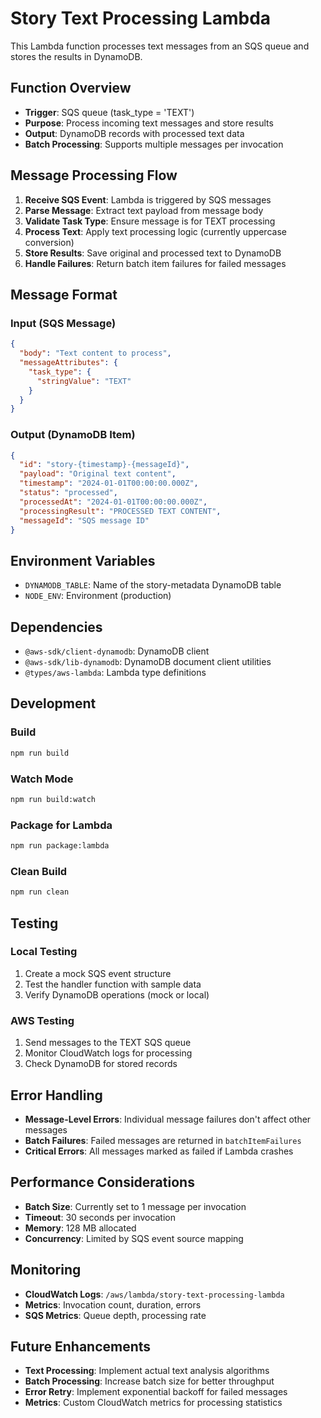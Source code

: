 # Story Text Processing Lambda

This Lambda function processes text messages from an SQS queue and stores the results in DynamoDB.

## Function Overview

- **Trigger**: SQS queue (task_type = 'TEXT')
- **Purpose**: Process incoming text messages and store results
- **Output**: DynamoDB records with processed text data
- **Batch Processing**: Supports multiple messages per invocation

## Message Processing Flow

1. **Receive SQS Event**: Lambda is triggered by SQS messages
2. **Parse Message**: Extract text payload from message body
3. **Validate Task Type**: Ensure message is for TEXT processing
4. **Process Text**: Apply text processing logic (currently uppercase conversion)
5. **Store Results**: Save original and processed text to DynamoDB
6. **Handle Failures**: Return batch item failures for failed messages

## Message Format

### Input (SQS Message)
```json
{
  "body": "Text content to process",
  "messageAttributes": {
    "task_type": {
      "stringValue": "TEXT"
    }
  }
}
```

### Output (DynamoDB Item)
```json
{
  "id": "story-{timestamp}-{messageId}",
  "payload": "Original text content",
  "timestamp": "2024-01-01T00:00:00.000Z",
  "status": "processed",
  "processedAt": "2024-01-01T00:00:00.000Z",
  "processingResult": "PROCESSED TEXT CONTENT",
  "messageId": "SQS message ID"
}
```

## Environment Variables

- `DYNAMODB_TABLE`: Name of the story-metadata DynamoDB table
- `NODE_ENV`: Environment (production)

## Dependencies

- `@aws-sdk/client-dynamodb`: DynamoDB client
- `@aws-sdk/lib-dynamodb`: DynamoDB document client utilities
- `@types/aws-lambda`: Lambda type definitions

## Development

### Build
```bash
npm run build
```

### Watch Mode
```bash
npm run build:watch
```

### Package for Lambda
```bash
npm run package:lambda
```

### Clean Build
```bash
npm run clean
```

## Testing

### Local Testing
1. Create a mock SQS event structure
2. Test the handler function with sample data
3. Verify DynamoDB operations (mock or local)

### AWS Testing
1. Send messages to the TEXT SQS queue
2. Monitor CloudWatch logs for processing
3. Check DynamoDB for stored records

## Error Handling

- **Message-Level Errors**: Individual message failures don't affect other messages
- **Batch Failures**: Failed messages are returned in `batchItemFailures`
- **Critical Errors**: All messages marked as failed if Lambda crashes

## Performance Considerations

- **Batch Size**: Currently set to 1 message per invocation
- **Timeout**: 30 seconds per invocation
- **Memory**: 128 MB allocated
- **Concurrency**: Limited by SQS event source mapping

## Monitoring

- **CloudWatch Logs**: `/aws/lambda/story-text-processing-lambda`
- **Metrics**: Invocation count, duration, errors
- **SQS Metrics**: Queue depth, processing rate

## Future Enhancements

- **Text Processing**: Implement actual text analysis algorithms
- **Batch Processing**: Increase batch size for better throughput
- **Error Retry**: Implement exponential backoff for failed messages
- **Metrics**: Custom CloudWatch metrics for processing statistics
